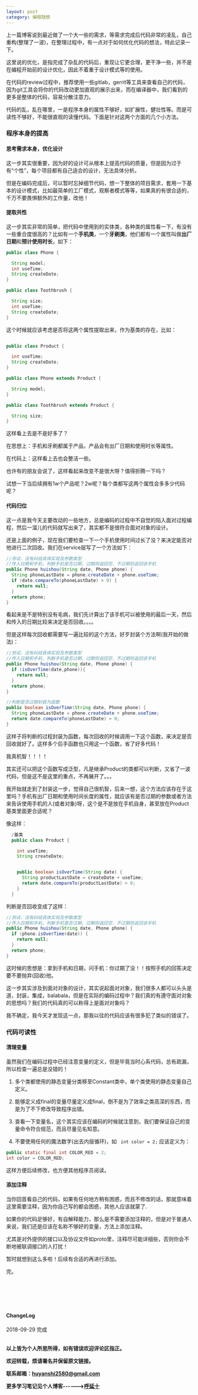 ```yaml
---
layout: post
category: 编程随想
---
```


上一篇博客说到最近做了一个大一些的需求，等需求完成后代码非常的凌乱，自己重构(整理了一波)，在整理过程中，有一点对于如何优化代码的想法，特此记录一下。

这里说的优化，是指完成了杂乱的代码后，重现让它更合理，更干净一些，并不是在编程开始前的设计优化，因此不着重于设计模式等的使用。

在代码的review过程中，推荐使用一些gitlab，gerrit等工具来查看自己的代码，因为git工具会将你的代码改动更加直观的展示出来，而在编译器中，我们看到的更多是整体的代码，容易分散注意力。

代码的乱，乱在哪里，一是程序本身的属性不够好，如扩展性，健壮性等。而是可读性不够好，不能很直观的读懂代码。下面是针对这两个方面的几个小方法。

### 程序本身的提高

#### 思考需求本身，优化设计

这一步其实很重要，因为好的设计可从根本上提高代码的质量，但是因为过于有“个性”，每个项目都有自己适合的设计，无法具体分析。

但是在编码完成后，可以暂时忘掉细节代码，想一下整体的项目需求，套用一下基本的设计模式，比如最简单的工厂模式，观察者模式等等，如果真的有很合适的，千万不要畏惧额外的工作量，改他！

#### 提取共性

这一步其实非常的简单，把代码中使用到的实体类，各种类的属性看一下，有没有一些重合度很高的？比如有一个**手机类**，一个**牙刷类**，他们都有一个属性叫做**出厂日期**和**预计使用时长**，如下：


```java
public class Phone {

  String model;
  int useTime;
  String createDate;
}

public class Toothbrush {

  String size;
  int useTime;
  String createDate;
}

```

这个时候就应该考虑是否将这两个属性提取出来，作为基类的存在，比如：

```java

public class Product {

  int useTime;
  String createDate;
}

public class Phone extends Product {

  String model;
}

public class Toothbrush extends Product {

  String size;
}


```
这样看上去是不是好多了？

在思想上：手机和牙刷都属于产品，产品会有出厂日期和使用时长等属性。

在代码上：这样看上去也会整洁一些。

也许有的朋友会说了，这样看起来改变不是很大呀？值得折腾一下吗？

试想一下当后续拥有1w个产品呢？2w呢？每个类都写这两个属性会多多少代码呢？


#### 代码归位

这一点是我今天主要改动的一些地方，总是编码的过程中不自觉的陷入面对过程编程，然后一溜儿的代码就写出来了，其实都不是很符合面对对象的设计。

还是上面的例子，现在我们要检查一下一个手机使用时间过长了没？来决定能否对他进行二次回收。我们在service层写了一个方法如下：

```java
//测试，没有纠结具体实现及参数类型
//传入日期和手机，判断手机是否过期，过期则返回空，不过期则返回该手机
public Phone huishou(String date, Phone phone) {
  String phoneLastDate = phone.createDate + phone.useTime;
  if (date.compareTo(phoneLastDate) > 0) {
    return null;
  }
  return phone;
}
```

看起来是不是特别没有毛病，我们先计算出了该手机可以被使用的最后一天，然后和传入的日期比较来决定是否回收。。。。

但是这样每次回收都需要写一遍比较的这个方法，好歹封装个方法啊(我开始的做法)：

```java
//测试，没有纠结具体实现及参数类型
//传入日期和手机，判断手机是否过期，过期则返回空，不过期则返回该手机
public Phone huishou(String date, Phone phone) {
  if (isOverTime(date,phone)){
    return null;
  }
  return phone;
}

//判断是否过期封装为函数
public boolean isOverTime(String date, Phone phone) {
  String phoneLastDate = phone.createDate + phone.useTime;
  return date.compareTo(phoneLastDate) > 0;
}

```

这样子将判断的过程封装为函数，每次回收的时候调用一下这个函数，来决定是否回收就好了。这样多个后手函数也只用这一个函数，省了好多代码！

我真机智！！！！

其实还可以把这个函数写成泛型，凡是继承Product的类都可以判断，又省了一波代码，但是这不是这里的重点，不再展开了。。。

我开始就走到了封装这一步，觉得自己很机智，后来一想，这个方法应该存在于这里吗？手机有出厂日期和使用时间长度的属性，就应该有是否过期的参数或者方法来告诉使用手机的人(或者对象)呀，这个是不是放在手机自身，甚至放在Product基类里面更合适呢？

像这样：
```java
  /基类
  public class Product {

    int useTime;
    String createDate;


    public boolean isOverTime(String date) {
      String productLastDate = createDate + useTime;
      return date.compareTo(productLastDate) > 0;
    }
  }
```

判断是否回收变成了这样：

```java
//测试，没有纠结具体实现及参数类型
//传入日期和手机，判断手机是否过期，过期则返回空，不过期则返回该手机
public Phone huishou(String date, Phone phone) {
  if (phone.isOverTime(date)) {
    return null;
  }
  return phone;
}
```

这时候的思想是：拿到手机和日期，问手机：你过期了没！！按照手机的回答决定要不要抛弃(回收)他。

这一步其实涉及到面对对象的设计，其实说起面对对象，我们很多人都可以头头是道，封装，集成，balabala，但是在实际的编码过程中？我们真的有遵守面对对象的思想吗？我们的代码真的可以称得上是面对对象吗？

我不确定，我今天才发现这一点，那我以往的代码应该有很多犯了类似的错误了。

### 代码可读性

#### 清理变量

虽然我们在编码过程中已经注意变量的定义，但是毕竟当时心系代码，总有疏漏，所以检查一遍总是没错的！

1. 多个类都使用的静态变量分类移至Constant类中，单个类使用的静态变量自己定义。

2. 能够定义成final的变量尽量定义成final，倒不是为了效率之类高深的东西，而是为了不下修改导致程序出错。

3. 查看一下变量名，这个其实应该在编码的时候就注意到，我们要保证自己的变量命令符合规范，而且尽量见名知意。

4. 不要使用任何的魔法数字(出去内层循环)，如 ``` int color = 2;```
应该定义为：

```java
public static final int COLOR_RED = 2;
int color = COLOR_RED;

```
这样方便后续修改，也方便其他程序员阅读。

#### 添加注释

当你回首看自己的代码，如果有任何地方稍有困惑，而且不修改的话，那就意味着这里需要注释，因为你自己写的都会困惑，其他人应该就蒙了.

如果你的代码足够好，有自解释能力，那么是不需要添加注释的，但是对于普通人来说，我们还是应该在名称不够好的变量，方法上添加注释。

尤其是对外提供的接口以及协议文件如proto里，注释尽可能详细些，否则你会不断地被联调接口的人打扰！





暂时就想到这么多啦！后续有合适的再进行添加。

完。

<br>
<br>
<br>
<br>
<h4>ChangeLog</h4>
2018-09-29 完成
<br>
<br>

**以上皆为个人所思所得，如有错误欢迎评论区指正。**

**欢迎转载，烦请署名并保留原文链接。**

**联系邮箱：huyanshi2580@gmail.com**

**更多学习笔记见个人博客------><a href="{{ site.baseurl }}/">呼延十</a>**
